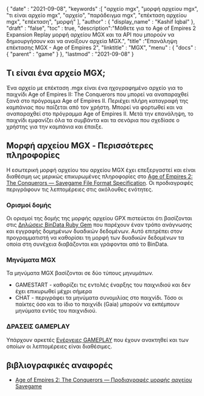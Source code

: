 {
  "date" : "2021-09-08",
  "keywords" :[ "αρχείο mgx", "μορφή αρχείου mgx", "τι είναι αρχείο mgx", "αρχείο", "παράδειγμα mgx", "επέκταση αρχείου mgx", "επέκταση", "μορφή" ],
  "author" : {
    "display_name" : "Kashif Iqbal"
},
  "draft" : "false",
  "toc" : true,
  "description":"Μάθετε για το Age of Empires 2 Expansion Replay μορφή αρχείου MGX και τα API που μπορούν να δημιουργήσουν και να ανοίξουν αρχεία MGX.",
  "title" :"Επανάληψη επέκτασης MGX - Age of Empires 2",
  "linktitle" : "MGX",
  "menu" : {
    "docs" : {
      "parent" : "game"
}
},
  "lastmod" : "2021-09-08"
}

## Τι είναι ένα αρχείο MGX;

Ένα αρχείο με επέκταση .mgx είναι ένα ηχογραφημένο αρχείο για το παιχνίδι Age of Empires II: The Conquerors που μπορεί να αναπαραχθεί ξανά στο πρόγραμμα Age of Empires II. Περιέχει πλήρη καταγραφή της καμπάνιας που παίζεται από τον χρήστη. Μπορεί να φορτωθεί και να αναπαραχθεί στο πρόγραμμα Age of Empires II. Μετά την επανάληψη, το παιχνίδι εμφανίζει όλα τα συμβάντα και τα σενάρια που σχεδίασε ο χρήστης για την καμπάνια και έπαιξε.

## Μορφή αρχείου MGX - Περισσότερες πληροφορίες

Η εσωτερική μορφή αρχείου του αρχείου MGX έχει επεξεργαστεί και είναι διαθέσιμη ως μερικώς επικυρωμένες πληροφορίες στο [Age of Empires 2: The Conquerors — Savegame File Format Specification](https://github.com/stefan-kolb/aoc-mgx-format). Οι προδιαγραφές περιγράφουν τις λεπτομέρειες στις ακόλουθες ενότητες.

### Ορισμοί δομής

Οι ορισμοί της δομής της μορφής αρχείου GPX πιστεύεται ότι βασίζονται στις [Δηλώσεις BinData Ruby Gem](https://github.com/dmendel/bindata/wiki) που παρέχουν έναν τρόπο ανάγνωσης και εγγραφής δομημένων δυαδικών δεδομένων. Αυτό επιτρέπει στον προγραμματιστή να καθορίσει τη μορφή των δυαδικών δεδομένων τα οποία στη συνέχεια διαβάζονται και γράφονται από το BinData.

### Μηνύματα MGX

Τα μηνύματα MGX βασίζονται σε δύο τύπους μηνυμάτων.

* GAMESTART - καθορίζει τις εντολές έναρξης του παιχνιδιού και δεν έχει επικυρωθεί μέχρι σήμερα
* CHAT - περιγράφει τα μηνύματα συνομιλίας στο παιχνίδι. Τόσο οι παίκτες όσο και το ίδιο το παιχνίδι (Gaia) μπορούν να εκπέμπουν μηνύματα εντός του παιχνιδιού.

### ΔΡΑΣΕΙΣ GAMEPLAY

Υπάρχουν αρκετές [Ενέργειες GAMEPLAY](https://github.com/stefan-kolb/aoc-mgx-format/blob/master/README.md#actions) που έχουν ανακτηθεί και των οποίων οι λεπτομέρειες είναι διαθέσιμες.

## βιβλιογραφικές αναφορές

* [Age of Empires 2: The Conquerors — Προδιαγραφές μορφής αρχείου Savegame](https://github.com/stefan-kolb/aoc-mgx-format)


